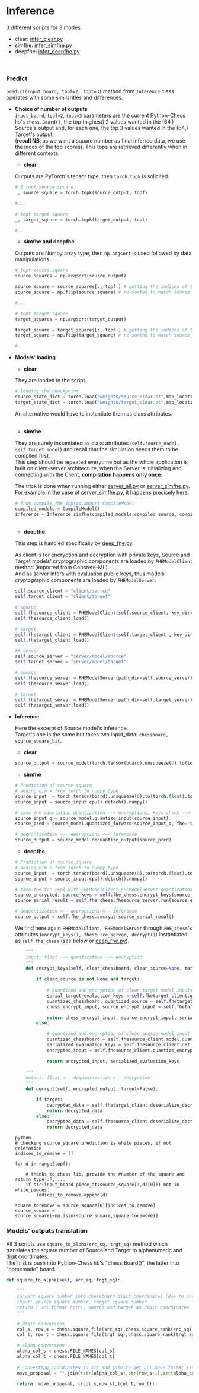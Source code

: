 # Inference

3 different scripts for 3 modes:<br>
- clear: [infer_clear.py](../server_cloud/server/infer_clear.py)
- simfhe: [infer_simfhe.py](../server_cloud/server/infer_simfhe.py)
- deepfhe: [infer_deepfhe.py](../server_cloud/server/infer_deepfhe.py)

<br>

### Predict

```predict(input_board, topf=2, topt=3)``` method from ```Inference``` class operates with some similarities and differences.<br>


- **Choice of number of outputs**<br>
```input_board```, ```topf=2```, ```topt=3``` parameters are the current Python-Chess lib's ```chess.Board()```, the top (highest) 2 values wanted in the (64,) Source's output and, for each one, the top 3 values wanted in the (64,) Target's output.<br>
(**recall NB**: as we want a square number as final inferred data, we use the index of the top scores). This tops are retrieved differently when in different contexts.<br>


    - **clear**

    Outputs are PyTorch's tensor type, then ```torch.topk``` is solicited.

    ```python
    # 2 topf source square
    _, source_square = torch.topk(source_output, topf)

    #...
    
    # topt target square
    _, target_square = torch.topk(target_output, topt)
    
    #...
    ```

    - **simfhe and deepfhe**

    Outputs are Numpy array type, then ```np.argsort``` is used followed by data manipulations.
    

    ```python
    # topf source square
    source_squares = np.argsort(source_output)

    source_square = source_squares[:,-topf:] # getting the indices of the top values but needs to flip them
    source_square = np.flip(source_square) # re-sorted to match source_squares values
    
    #...
    
    # topt target square
    target_squares = np.argsort(target_output)

    target_square = target_squares[:,-topt:] # getting the indices of the top values but needs to flip them
    target_square = np.flip(target_square) # re-sorted to match source_squares values
    
    #...
    ```
            


- **Models' loading**
    <br>

    - **clear**
    
    They are loaded in the script.

    ```python
    # loading the checkpoint
    source_state_dict = torch.load("weights/source_clear.pt",map_location = device)
    target_state_dict = torch.load("weights/target_clear.pt",map_location = device)
    ```
    An alternative would have to instantiate them as class attributes.<br>
    <br>
    
    - **simfhe**
    

    They are surely instantiated as class attributes (```self.source_model, self.target_model```) and recall that fhe simulation needs them to be compiled first.<br>
    This step should be repeated everytime but as the whole application is built on client-server architecture, when the Server is initializing and connecting with the Client, **compilation happens only once**.<br>

    The trick is done when running either [server_all.py](../server_cloud/server/server_all.py) or [server_simfhe.py](../server_cloud/server/server_simfhe.py). For example in the case of server_simfhe.py, it happens precisely here:<br>
    
    ```python
    # from compile_fhe_inprod import CompileModel
    compiled_models = CompileModel()
    inference = Inference_simfhe(compiled_models.compiled_source, compiled_models.compiled_target)
    ```
    <br>

    - **deepfhe**:
    
    This step is handled specifically by [deep_fhe.py](../server_cloud/client/deep_fhe.py).<br>

    As client is for encryption and decryption with private keys, Source and Target models' cryptographic components are loaded by ```FHEModelClient``` method (imported from Concrete-ML).<br>
    And as server infers with evaluation public keys, thus models' cryptographic components are loaded by ```FHEModelServer```.<br>

    ```python
    self.source_client = "client/source"
    self.target_client = "client/target"
    
    # source
    self.fhesource_client = FHEModelClient(self.source_client, key_dir=self.source_client)
    self.fhesource_client.load()
    
    # target
    self.fhetarget_client = FHEModelClient(self.target_client , key_dir=self.target_client)
    self.fhetarget_client.load()
    
    ## server
    self.source_server = "server/model/source"
    self.target_server = "server/model/target"
    
    # source
    self.fhesource_server = FHEModelServer(path_dir=self.source_server)#, key_dir=self.source_server)
    self.fhesource_server.load()
    
    # target
    self.fhetarget_server = FHEModelServer(path_dir=self.target_server)# , key_dir=self.target_server)
    self.fhetarget_server.load()
    ```

- **Inference**

    Here the excerpt of Source model's inference.<br>
    Target's one is the same but takes two input_data: ```chessboard, source_square_bit```.
    
    - **clear**

    ```python
    source_output = source_model(torch.tensor(board).unsqueeze(0).to(torch.float).to(device))
    ```

    - **simfhe**

    ```python
    # Prediction of source square
    # adding dim + from torch to numpy type
    source_input  = torch.tensor(board).unsqueeze(0).to(torch.float).to(device)
    source_input = source_input.cpu().detach().numpy()

    # zama fhe simulation quantization --> encryptions, keys check --> inference
    source_input_q = source_model.quantize_input(source_input)
    source_pred = source_model.quantized_forward(source_input_q, fhe="simulate")
    
    # dequantization <-- decryptions <-- inference
    source_output = source_model.dequantize_output(source_pred)
    ```

    - **deepfhe**

    ```python
    # Prediction of source square
    # adding dim + from torch to numpy type
    source_input  = torch.tensor(board).unsqueeze(0).to(torch.float).to(device)
    source_input = source_input.cpu().detach().numpy()
    
    # zama fhe for real with FHEModelClient FHEModelServer quantization --> encryptions, keys check --> inference
    source_encrypted, source_keys = self.fhe_chess.encrypt_keys(source_input)
    source_serial_result = self.fhe_chess.fhesource_server.run(source_encrypted, source_keys)

    # dequantization <-- decryptions <-- inference
    source_output = self.fhe_chess.decrypt(source_serial_result)
    ```

    We find here again ```FHEModelClient, FHEModelServer``` through ```FHE_chess```'s attributes (```encrypt_keys(), fhesource_server, decrypt()```) instantiated as ```self.fhe_chess``` (see below or [deep_fhe.py](../server_cloud/client/deep_fhe.py)).<br>


    ```python
        """
        input: float --> quantization --> encryption
        """
        def encrypt_keys(self, clear_chessboard, clear_source=None, target=False):
            
            if clear_source is not None and target:
                
                # quantized and encryption of clear target model inputs
                serial_target_evaluation_keys = self.fhetarget_client.get_serialized_evaluation_keys()
                quantized_chessboard, quantized_source = self.fhetarget_client.model.quantize_input(clear_chessboard, clear_source)
                chess_encrypt_input, source_encrypt_input = self.fhetarget_client.quantize_encrypt_serialize(quantized_chessboard, quantized_source)

                return chess_encrypt_input, source_encrypt_input, serial_target_evaluation_keys
            else:

                # quantized and encryption of clear source model input            
                quantized_chessboard = self.fhesource_client.model.quantize_input(clear_chessboard)
                serialized_evaluation_keys = self.fhesource_client.get_serialized_evaluation_keys()
                encrypted_input = self.fhesource_client.quantize_encrypt_serialize(quantized_chessboard)
                
                return encrypted_input, serialized_evaluation_keys
        
        """
        output: float <-- dequantization <-- decryption
        """
        def decrypt(self, encrypted_output, target=False):

            if target:
                decrypted_data = self.fhetarget_client.deserialize_decrypt_dequantize(encrypted_output)
                return decrypted_data
            else:
                decrypted_data = self.fhesource_client.deserialize_decrypt_dequantize(encrypted_output)
                return decrypted_data
    ```
    

    ```
    python
    # checking source_square prediction is white pieces, if not deletation
    indices_to_remove = []

    for d in range(topf):

        # thanks to chess lib, provide the #number of the square and return type :P, ...
        if str(input_board.piece_at(source_square[:,d][0])) not in white_pieces:
            indices_to_remove.append(d)

    square_toremove = source_square[0][indices_to_remove]
    source_square = source_square[~np.isin(source_square,square_toremove)]
    ```


### Models' outputs translation


All 3 scripts use ```square_to_alpha(src_sq, trgt_sq)``` method which translates the square number of Source and Target to alphanumeric and digit coordinates.<br>
The first is push into Python-Chess lib's "chess.Board()", the latter into "homemade" board.<br>

```python
def square_to_alpha(self, src_sq, trgt_sq):
       
    """
    convert square number into chessboard digit coordinates (due to chess lib) and alpha.
    input: source square number, target square number
    return : uci format (str), source and target as digit coordinates
    """

    # digit conversion
    col_s, row_s = chess.square_file(src_sq),chess.square_rank(src_sq)
    col_t, row_t = chess.square_file(trgt_sq),chess.square_rank(trgt_sq)

    # alpha conversion
    alpha_col_s = chess.FILE_NAMES[col_s]
    alpha_col_t = chess.FILE_NAMES[col_t]
    
    # converting coordinates to str and join to get uci move format (see chess lib)
    move_proposal = "".join((str(alpha_col_s),str(row_s+1),str(alpha_col_t),str(row_t+1)))

    return  move_proposal, ((col_s,row_s),(col_t,row_t))
```